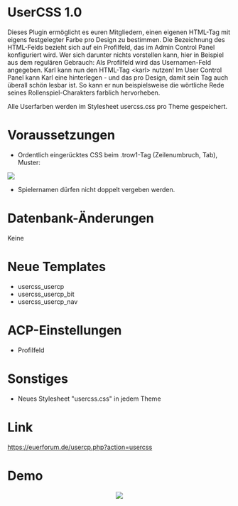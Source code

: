 # UserCSS 1.0
Dieses Plugin ermöglicht es euren Mitgliedern, einen eigenen HTML-Tag mit eigens festgelegter Farbe pro Design zu bestimmen. Die Bezeichnung des HTML-Felds bezieht sich auf ein Profilfeld, das im Admin Control Panel konfiguriert wird.
Wer sich darunter nichts vorstellen kann, hier in Beispiel aus dem regulären Gebrauch:
Als Profilfeld wird das Usernamen-Feld angegeben. Karl kann nun den HTML-Tag \<karl\> nutzen! Im User Control Panel kann Karl eine hinterlegen - und das pro Design, damit sein Tag auch überall schön lesbar ist. So kann er nun beispielsweise die wörtliche Rede seines Rollenspiel-Charakters farblich hervorheben. 

Alle Userfarben werden im Stylesheet usercss.css pro Theme gespeichert.

# Voraussetzungen
- Ordentlich eingerücktes CSS beim .trow1-Tag (Zeilenumbruch, Tab), Muster:
<img src="https://snipboard.io/UpLe3l.jpg" />

- Spielernamen dürfen nicht doppelt vergeben werden.

# Datenbank-Änderungen
Keine

# Neue Templates
- usercss_usercp
- usercss_usercp_bit
- usercss_usercp_nav

# ACP-Einstellungen
- Profilfeld

# Sonstiges
- Neues Stylesheet "usercss.css" in jedem Theme

# Link
https://euerforum.de/usercp.php?action=usercss

# Demo
<center><img src="https://snipboard.io/0haIBD.jpg" />
